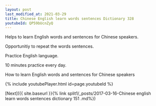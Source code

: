```yaml
---
layout: post
last_modified_at: 2021-03-29
title: Chinese English learn words sentences Dictionary 328 
youtubeId: QP59bUcnZyQ
---
```

 
 
Helps to learn English words and sentences for Chinese speakers.

Opportunitiy to repeat the words sentences. 

Practice English language. 
 
10 minutes practice every day. 
 
How to learn English words and sentences for Chinese speakers 
 
{% include youtubePlayer.html id=page.youtubeId %}
 
 
[Next]({{ site.baseurl }}{% link  split1/_posts/2017-03-16-Chinese english learn words sentences dictionary 151 .md%})
 
